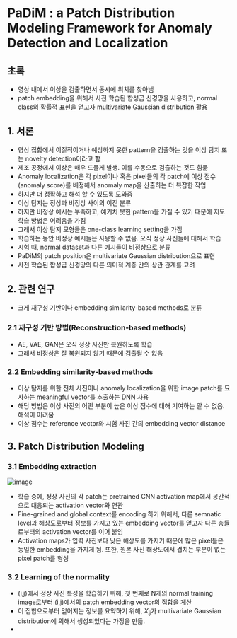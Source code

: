 # PaDiM : a Patch Distribution Modeling Framework for Anomaly Detection and Localization

## 초록

- 영상 내에서 이상을 검출하면서 동시에 위치를 찾아냄
- patch embedding을 위해서 사전 학습된 합성곱 신경망을 사용하고, normal class의 확률적 표현을 얻고자 multivariate Gaussian distribution 활용

## 1. 서론
- 영상 집합에서 이질적이거나 예상하지 못한 pattern을 검출하는 것을 이상 탐지 또는 novelty detection이라고 함
- 제조 공정에서 이상은 매우 드물게 발생. 이를 수동으로 검출하는 것도 힘듦
- Anomaly localization은 각 pixel이나 혹은 pixel들의 각 patch에 이상 점수(anomaly score)를 배정해서 anomaly map을 산출하는 더 복잡한 작업
- 하지만 더 정확하고 해석 할 수 있도록 도와줌
- 이상 탐지는 정상과 비정상 사이의 이진 분류
- 하지만 비정상 예시는 부족하고, 예기치 못한 pattern을 가질 수 있기 때문에 지도 학습 방법은 어려움을 가짐
- 그래서 이상 탐지 모형들은 one-class learning setting을 가짐
- 학습하는 동안  비정상 예시들은 사용할 수 없음. 오직 정상 사진들에 대해서 학습
- 시험 때, normal dataset과 다른 예시들이 비정상으로 분류
- PaDiM의 patch position은 multivariate Gaussian distribution으로 표현
- 사전 학습된 합성곱 신경망의 다른 의미적 계층 간의 상관 관계를 고려

## 2. 관련 연구 
- 크게 재구성 기반이나 embedding similarity-based methods로 분류

### 2.1 재구성 기반 방법(Reconstruction-based methods)
- AE, VAE, GAN은 오직 정상 사진만 복원하도록 학습
- 그래서 비정상은 잘 복원되지 않기 때문에 검출될 수 없음

### 2.2 Embedding similarity-based methods
- 이상 탐지를 위한 전체 사진이나 anomaly localization을 위한 image patch를 묘사하는 meaningful vector를 추출하는 DNN 사용
- 해당 방법은 이상 사진의 어떤 부분이 높은 이상 점수에 대해 기여하는 알 수 없음. 해석이 어려움
- 이상 점수는 reference vector와 시험 사진 간의 embedding vector distance

## 3. Patch Distribution Modeling

### 3.1 Embedding extraction

![image](https://github.com/user-attachments/assets/5346941b-2442-41e0-95bf-967afc9d984a)

- 학습 중에, 정상 사진의 각 patch는 pretrained CNN activation map에서 공간적으로 대응되는 activation vector와 연관
- Fine-grained and global context를 encoding 하기 위해서, 다른 semnatic level과 해상도로부터 정보를 가지고 있는 embedding vector를 얻고자 다른 층들로부터의 activation vector를 이어 붙임
- Activation maps가 입력 사진보다 낮은 해상도를 가지기 때문에 많은 pixel들은 동일한 embedding을 가지게 됨. 또한, 원본 사진 해상도에서 겹치는 부분이 없는 pixel patch를 형성

### 3.2 Learning of the normality
- (i,j)에서 정상 사진 특성을 학습하기 위해, 첫 번째로 N개의 normal training image로부터 (i,j)에서의 patch embedding vector의 집합을 계산
- 이 집합으로부터 얻어지는 정보를 요약하기 위해, $X_{ij}$가 multivariate Gaussian distribution에 의해서 생성되었다는 가정을 만듦.
- 
